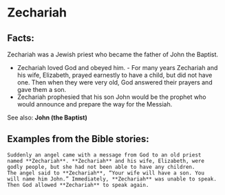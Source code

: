 Zechariah
=========

Facts:
------

Zechariah was a Jewish priest who became the father of John the Baptist.

-   Zechariah loved God and obeyed him.  -   For many years Zechariah
and his wife, Elizabeth, prayed earnestly
    to have a child, but did not have one. Then when they were very old,
    God answered their prayers and gave them a son.
-   Zechariah prophesied that his son John would be the prophet who
    would announce and prepare the way for the Messiah.

See also: **John (the Baptist)**

Examples from the Bible stories:
--------------------------------

    Suddenly an angel came with a message from God to an old priest
    named **Zechariah**. **Zechariah** and his wife, Elizabeth, were
    godly people, but she had not been able to have any children.
    The angel said to **Zechariah**, “Your wife will have a son. You
    will name him John.” Immediately, **Zechariah** was unable to speak.
    Then God allowed **Zechariah** to speak again.
